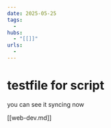 ```yaml
---
date: 2025-05-25
tags:
  -
hubs:
  - "[[]]"
urls:
  -
---
```


# testfile for script

you can see it syncing now

[[web-dev.md]]

